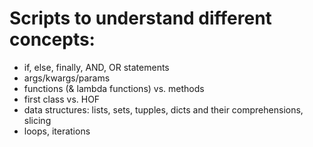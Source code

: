 # Scripts to understand different concepts:

- if, else, finally, AND, OR statements
- args/kwargs/params
- functions (& lambda functions) vs. methods
- first class vs. HOF
- data structures: lists, sets, tupples, dicts and their comprehensions, slicing
- loops, iterations